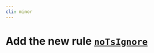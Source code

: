 ```yaml
---
cli: minor
---
```


# Add the new rule [`noTsIgnore`](https://biomejs.dev/linter/rules/no-ts-ignore)
